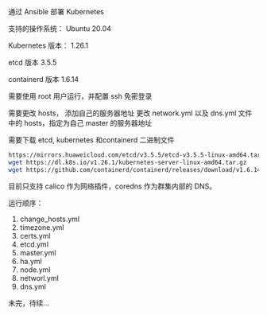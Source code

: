 通过 Ansible 部署 Kubernetes
  

支持的操作系统：
  Ubuntu 20.04

Kubernetes 版本：
  1.26.1

etcd 版本
  3.5.5

containerd 版本
  1.6.14

需要使用 root 用户运行，并配置 ssh 免密登录

需要更改 hosts， 添加自己的服务器地址
更改 network.yml 以及 dns.yml 文件中的 hosts，指定为自己 master 的服务器地址

需要下载 etcd, kubernetes 和containerd 二进制文件
```bash
https://mirrors.huaweicloud.com/etcd/v3.5.5/etcd-v3.5.5-linux-amd64.tar.gz
wget https://dl.k8s.io/v1.26.1/kubernetes-server-linux-amd64.tar.gz
wget https://github.com/containerd/containerd/releases/download/v1.6.14/cri-containerd-cni-1.6.14-linux-amd64.tar.gz
```

目前只支持 calico 作为网络插件，coredns 作为群集内部的 DNS。

运行顺序：
1. change_hosts.yml
2. timezone.yml
3. certs.yml
4. etcd.yml
5. master.yml
6. ha.yml
7. node.yml
8. networl.yml
9. dns.yml

未完，待续...
